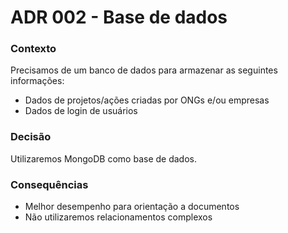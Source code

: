 # ADR 002 - Base de dados

### Contexto

Precisamos de um banco de dados para armazenar as seguintes informações:

- Dados de projetos/ações criadas por ONGs e/ou empresas
- Dados de login de usuários

### Decisão

Utilizaremos MongoDB como base de dados.

### Consequências

- Melhor desempenho para orientação a documentos
- Não utilizaremos relacionamentos complexos
